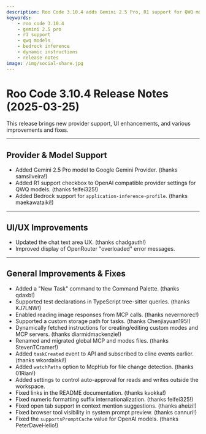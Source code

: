 ```yaml
---
description: Roo Code 3.10.4 adds Gemini 2.5 Pro, R1 support for QWQ models, Bedrock application-inference-profile, improved UI/UX, and dynamic mode instructions fetching.
keywords:
    - roo code 3.10.4
    - gemini 2.5 pro
    - r1 support
    - qwq models
    - bedrock inference
    - dynamic instructions
    - release notes
image: /img/social-share.jpg
---
```


# Roo Code 3.10.4 Release Notes (2025-03-25)

This release brings new provider support, UI enhancements, and various improvements and fixes.

---

## Provider & Model Support

- Added Gemini 2.5 Pro model to Google Gemini Provider. (thanks samsilveira!)
- Added R1 support checkbox to OpenAI compatible provider settings for QWQ models. (thanks feifei325!)
- Added Bedrock support for `application-inference-profile`. (thanks maekawataiki!)

---

## UI/UX Improvements

- Updated the chat text area UX. (thanks chadgauth!)
- Improved display of OpenRouter "overloaded" error messages.

---

## General Improvements & Fixes

- Added a "New Task" command to the Command Palette. (thanks qdaxb!)
- Supported test declarations in TypeScript tree-sitter queries. (thanks KJ7LNW!)
- Enabled reading image responses from MCP calls. (thanks nevermorec!)
- Supported a custom storage path for tasks. (thanks Chenjiayuan195!)
- Dynamically fetched instructions for creating/editing custom modes and MCP servers. (thanks diarmidmackenzie!)
- Renamed and migrated global MCP and modes files. (thanks StevenTCramer!)
- Added `taskCreated` event to API and subscribed to cline events earlier. (thanks wkordalski!)
- Added `watchPaths` option to McpHub for file change detection. (thanks 01Rian!)
- Added settings to control auto-approval for reads and writes outside the workspace.
- Fixed links in the README documentation. (thanks kvokka!)
- Fixed numeric formatting suffix internationalization. (thanks feifei325!)
- Fixed open tab support in context mention suggestions. (thanks aheizi!)
- Fixed browser tool visibility in system prompt preview. (thanks cannuri!)
- Fixed the `supportsPromptCache` value for OpenAI models. (thanks PeterDaveHello!)
